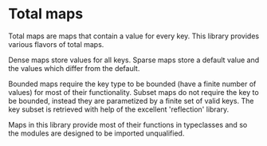 Total maps
==========

  Total maps are maps that contain a value for every key. This library provides
  various flavors of total maps.
  
  Dense maps store values for all keys. Sparse maps store a default value
  and the values which differ from the default.
  
  Bounded maps require the key type to be bounded (have a finite number of
  values) for most of their functionality. Subset maps do not require the
  key to be bounded, instead they are parametized by a finite set of
  valid keys. The key subset is retrieved with help of the excellent
  'reflection' library.
  
  Maps in this library provide most of their functions in typeclasses and so
  the modules are designed to be imported unqualified.
